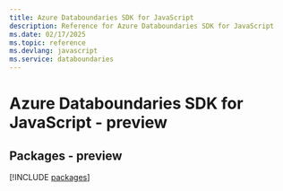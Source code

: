 ```yaml
---
title: Azure Databoundaries SDK for JavaScript
description: Reference for Azure Databoundaries SDK for JavaScript
ms.date: 02/17/2025
ms.topic: reference
ms.devlang: javascript
ms.service: databoundaries
---
```

# Azure Databoundaries SDK for JavaScript - preview
## Packages - preview
[!INCLUDE [packages](databoundaries-index.md)]